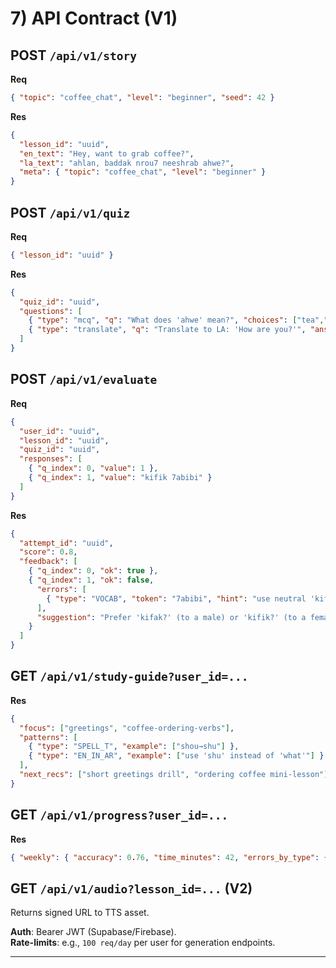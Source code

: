 # 7) API Contract (V1)

## POST `/api/v1/story`
**Req**
```json
{ "topic": "coffee_chat", "level": "beginner", "seed": 42 }
```
**Res**
```json
{
  "lesson_id": "uuid",
  "en_text": "Hey, want to grab coffee?",
  "la_text": "ahlan, baddak nrou7 neeshrab ahwe?",
  "meta": { "topic": "coffee_chat", "level": "beginner" }
}
```

## POST `/api/v1/quiz`
**Req**
```json
{ "lesson_id": "uuid" }
```
**Res**
```json
{
  "quiz_id": "uuid",
  "questions": [
    { "type": "mcq", "q": "What does 'ahwe' mean?", "choices": ["tea","coffee","juice"], "answer": 1 },
    { "type": "translate", "q": "Translate to LA: 'How are you?'", "answer": "kifak?" }
  ]
}
```

## POST `/api/v1/evaluate`
**Req**
```json
{
  "user_id": "uuid",
  "lesson_id": "uuid",
  "quiz_id": "uuid",
  "responses": [
    { "q_index": 0, "value": 1 },
    { "q_index": 1, "value": "kifik 7abibi" }
  ]
}
```
**Res**
```json
{
  "attempt_id": "uuid",
  "score": 0.8,
  "feedback": [
    { "q_index": 0, "ok": true },
    { "q_index": 1, "ok": false,
      "errors": [
        { "type": "VOCAB", "token": "7abibi", "hint": "use neutral 'kifak?' or 'kifik?'" }
      ],
      "suggestion": "Prefer 'kifak?' (to a male) or 'kifik?' (to a female)."
    }
  ]
}
```

## GET `/api/v1/study-guide?user_id=...`
**Res**
```json
{
  "focus": ["greetings", "coffee-ordering-verbs"],
  "patterns": [
    { "type": "SPELL_T", "example": ["shou→shu"] },
    { "type": "EN_IN_AR", "example": ["use 'shu' instead of 'what'"] }
  ],
  "next_recs": ["short greetings drill", "ordering coffee mini-lesson"]
}
```

## GET `/api/v1/progress?user_id=...`
**Res**
```json
{ "weekly": { "accuracy": 0.76, "time_minutes": 42, "errors_by_type": { "SPELL_T": 5, "EN_IN_AR": 2 } } }
```

## GET `/api/v1/audio?lesson_id=...` (V2)
Returns signed URL to TTS asset.

**Auth**: Bearer JWT (Supabase/Firebase).  
**Rate-limits**: e.g., `100 req/day` per user for generation endpoints.

---
